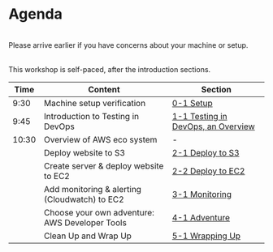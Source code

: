 # Agenda

</br>
Please arrive earlier if you have concerns about your machine or setup.
</br></br>

This workshop is self-paced, after the introduction sections.

| Time  | Content  | Section |
| ------------- |-------------| -------------|
| 9:30 | Machine setup verification |[0-1 Setup](0-1-Setup.md)|
| 9:45 | Introduction to Testing in DevOps |[1-1 Testing in DevOps, an Overview](1-1-TestingInDevOps.md)|
| 10:30 | Overview of AWS eco system | - |
|  | Deploy website to S3  | [2-1 Deploy to S3](2-1-DeployToS3.md)|
|  | Create server & deploy website to EC2 | [2-2 Deploy to EC2](2-2-DeployToEC2.md)|
|  | Add monitoring & alerting (Cloudwatch) to EC2 | [3-1 Monitoring](3-1-Monitoring.md)|
|  | Choose your own adventure: AWS Developer Tools | [4-1 Adventure](4-1-Adventure.md)|
|  | Clean Up and Wrap Up | [5-1 Wrapping Up](5-1-WrappingUp.md)|
